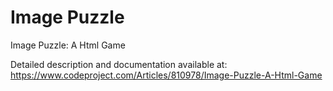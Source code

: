 # Image Puzzle
Image Puzzle: A Html Game

Detailed description and documentation available at:
https://www.codeproject.com/Articles/810978/Image-Puzzle-A-Html-Game
